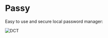 # Passy
Easy to use and secure local password manager:

![DCT](https://user-images.githubusercontent.com/52162822/162456245-020c37c9-d350-4d01-a1bf-7217e85cc840.png)
